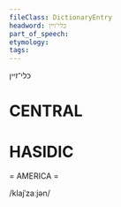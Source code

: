```yaml
---
fileClass: DictionaryEntry
headword: כּלי־זיין
part_of_speech: 
etymology: 
tags: 
---
```

כּלי־זיין

CENTRAL
========

HASIDIC
=======
= AMERICA = 

/klajˈzaːjən/